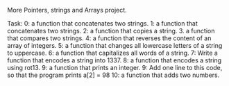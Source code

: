 More Pointers, strings and Arrays project.

Task:
0: a function that concatenates two strings.
1: a function that concatenates two strings.
2: a function that copies a string.
3. a function that compares two strings.
4: a function that reverses the content of an array of integers.
5: a function that changes all lowercase letters of a string to uppercase.
6: a function that capitalizes all words of a string.
7: Write a function that encodes a string into 1337.
8: a function that encodes a string using rot13.
9: a function that prints an integer.
9: Add one line to this code, so that the program prints a[2] = 98
10: a function that adds two numbers.

